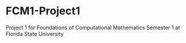 # FCM1-Project1
Project 1 for Foundations of Computational Mathematics Semester 1 at Florida State University 
